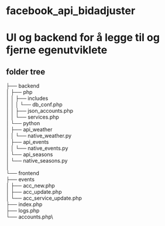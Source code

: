 # facebook_api_bidadjuster
UI og backend for å legge til og fjerne egenutviklete 
=======

## folder tree


├── backend\
│   ├── php\
│   │   ├── includes\
│   │   │   └── db_conf.php\
│   │   ├── json_accounts.php\
│   │   └── services.php\
│   └── python\
│       ├── api_weather\
│       │   └── native_weather.py\
│       ├── api_events\
│       │   └── native_events.py\
│       └── api_seasons\
│           └── native_seasons.py\
│   \
└── frontend\
    ├── events\
    │   ├── acc_new.php\
    │   ├── acc_update.php\
    │   └── acc_service_update.php\
    ├── index.php\
    ├── logs.php\
    └── accounts.php\

